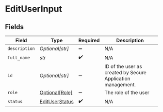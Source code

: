 # EditUserInput


## Fields

| Field                                                       | Type                                                        | Required                                                    | Description                                                 |
| ----------------------------------------------------------- | ----------------------------------------------------------- | ----------------------------------------------------------- | ----------------------------------------------------------- |
| `description`                                               | *Optional[str]*                                             | :heavy_minus_sign:                                          | N/A                                                         |
| `full_name`                                                 | *str*                                                       | :heavy_check_mark:                                          | N/A                                                         |
| `id`                                                        | *Optional[str]*                                             | :heavy_minus_sign:                                          | ID of the user as created by Secure Application management. |
| `role`                                                      | [Optional[Role]](../../models/shared/role.md)               | :heavy_minus_sign:                                          | The role of the user                                        |
| `status`                                                    | [EditUserStatus](../../models/shared/edituserstatus.md)     | :heavy_check_mark:                                          | N/A                                                         |